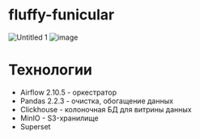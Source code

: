 # fluffy-funicular
![Untitled 1](https://github.com/user-attachments/assets/7b577b4d-2fb5-4555-966e-91078052abd4)
![image](https://github.com/user-attachments/assets/ca90b8ed-8c47-4de8-8f87-e0c7456e55b2)
# Технологии
- Airflow 2.10.5 - оркестратор
- Pandas 2.2.3 - очистка, обогащение данных
- Clickhouse - колоночная БД для витрины данных
- MinIO - S3-хранилище
- Superset
